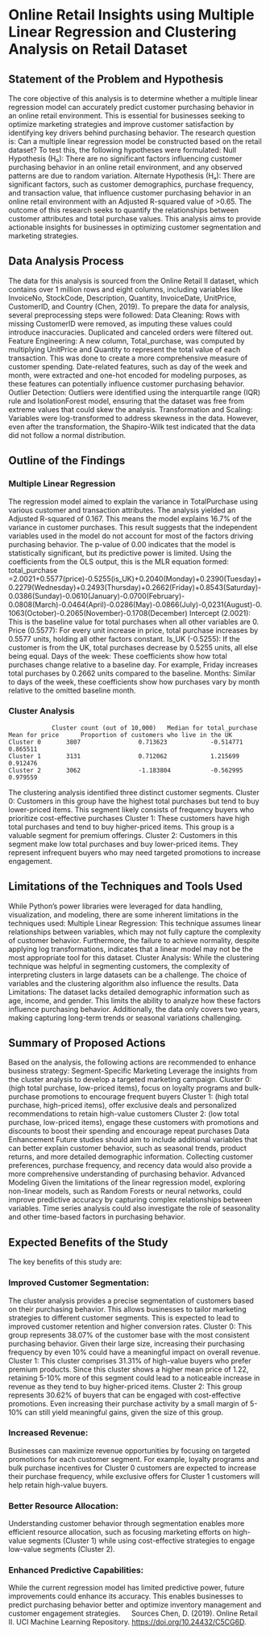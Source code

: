 # Online Retail Insights using Multiple Linear Regression and Clustering Analysis on Retail Dataset

## Statement of the Problem and Hypothesis
The core objective of this analysis is to determine whether a multiple linear regression model can accurately predict customer purchasing behavior in an online retail environment. This is essential for businesses seeking to optimize marketing strategies and improve customer satisfaction by identifying key drivers behind purchasing behavior. 
The research question is: Can a multiple linear regression model be constructed based on the retail dataset?
To test this, the following hypotheses were formulated:
    Null Hypothesis (H₀): There are no significant factors influencing customer purchasing behavior in an online retail environment, and any observed patterns are due to random variation. 
    Alternate Hypothesis (Hₐ): There are significant factors, such as customer demographics, purchase frequency, and transaction value, that influence customer purchasing behavior in an online retail environment with an Adjusted R-squared value of >0.65.
The outcome of this research seeks to quantify the relationships between customer attributes and total purchase values. This analysis aims to provide actionable insights for businesses in optimizing customer segmentation and marketing strategies. 

## Data Analysis Process
The data for this analysis is sourced from the Online Retail II dataset, which contains over 1 million rows and eight columns, including variables like InvoiceNo, StockCode, Description, Quantity, InvoiceDate, UnitPrice, CustomerID, and Country (Chen, 2019). To prepare the data for analysis, several preprocessing steps were followed: 
	Data Cleaning: Rows with missing CustomerID were removed, as imputing these values could introduce inaccuracies. Duplicated and canceled orders were filtered out. 
	Feature Engineering: A new column, Total_purchase, was computed by multiplying UnitPrice and Quantity to represent the total value of each transaction. This was done to create a more comprehensive measure of customer spending. Date-related features, such as day of the week and month, were extracted and one-hot encoded for modeling purposes, as these features can potentially influence customer purchasing behavior. 
	Outlier Detection: Outliers were identified using the interquartile range (IQR) rule and IsolationForest model, ensuring that the dataset was free from extreme values that could skew the analysis. 
	Transformation and Scaling: Variables were log-transformed to address skewness in the data. However, even after the transformation, the Shapiro-Wilk test indicated that the data did not follow a normal distribution. 

## Outline of the Findings
### Multiple Linear Regression
The regression model aimed to explain the variance in TotalPurchase using various customer and transaction attributes. The analysis yielded an Adjusted R-squared of 0.167. This means the model explains 16.7% of the variance in customer purchases. This result suggests that the independent variables used in the model do not account for most of the factors driving purchasing behavior. The p-value of 0.00 indicates that the model is statistically significant, but its predictive power is limited.
Using the coefficients from the OLS output, this is the MLR equation formed:
total_purchase =2.0021+0.5577(price)-0.5255(is_UK)+0.2040(Monday)+0.2390(Tuesday)+0.2279(Wednesday)+0.2493(Thursday)+0.2662(Friday)+0.8543(Saturday)-0.0386(Sunday)-0.0610(January)-0.0700(February)- 0.0808(March)-0.0464(April)-0.0286(May)-0.0866(July)-0,0231(August)-0.1063(October)-0.2065(November)-0.1708(December) 
	Intercept (2.0021): This is the baseline value for total purchases when all other variables are 0.
	Price (0.5577): For every unit increase in price, total purchase increases by 0.5577 units, holding all other factors constant. 
	Is_UK (-0.5255): If the customer is from the UK, total purchases decrease by 0.5255 units, all else being equal. 
	Days of the week: These coefficients show how total purchases change relative to a baseline day. For example, Friday increases total purchases by 0.2662 units compared to the baseline. 
	Months: Similar to days of the week, these coefficients show how purchases vary by month relative to the omitted baseline month.
### Cluster Analysis

				Cluster count (out of 10,000)	Median for total_purchase	Mean for price		Proportion of customers who live in the UK
  	Cluster 0		3807				0.713623			-0.514771 		0.865511
 	Cluster 1		3131				0.712062			1.215699		0.912476
  	Cluster 2		3062				-1.183804 			-0.562995		0.979559

The clustering analysis identified three distinct customer segments.
	Cluster 0: Customers in this group have the highest total purchases but tend to buy lower-priced items. This segment likely consists of frequency buyers who prioritize cost-effective purchases
	Cluster 1: These customers have high total purchases and tend to buy higher-priced items. This group is a valuable segment for premium offerings. 
	Cluster 2: Customers in this segment make low total purchases and buy lower-priced items. They represent infrequent buyers who may need targeted promotions to increase engagement. 

## Limitations of the Techniques and Tools Used
While Python’s power libraries were leveraged for data handling, visualization, and modeling, there are some inherent limitations in the techniques used:
	Multiple Linear Regression: This technique assumes linear relationships between variables, which may not fully capture the complexity of customer behavior. Furthermore, the failure to achieve normality, despite applying log transformations, indicates that a linear model may not be the most appropriate tool for this dataset. 
	Cluster Analysis: While the clustering technique was helpful in segmenting customers, the complexity of interpreting clusters in large datasets can be a challenge. The choice of variables and the clustering algorithm also influence the results. 
	Data Limitations: The dataset lacks detailed demographic information such as age, income, and gender. This limits the ability to analyze how these factors influence purchasing behavior. Additionally, the data only covers two years, making capturing long-term trends or seasonal variations challenging. 

## Summary of Proposed Actions
Based on the analysis, the following actions are recommended to enhance business strategy:
Segment-Specific Marketing
Leverage the insights from the cluster analysis to develop a targeted marketing campaign. 
	Cluster 0: (high total purchase, low-priced items), focus on loyalty programs and bulk-purchase promotions to encourage frequent buyers
	Cluster 1: (high total purchase, high-priced items), offer exclusive deals and personalized recommendations to retain high-value customers
	Cluster 2: (low total purchase, low-priced items), engage these customers with promotions and discounts to boost their spending and encourage repeat purchases
Data Enhancement
Future studies should aim to include additional variables that can better explain customer behavior, such as seasonal trends, product returns, and more detailed demographic information. Collecting customer preferences, purchase frequency, and recency data would also provide a more comprehensive understanding of purchasing behavior.
Advanced Modeling
Given the limitations of the linear regression model, exploring non-linear models, such as Random Forests or neural networks, could improve predictive accuracy by capturing complex relationships between variables. Time series analysis could also investigate the role of seasonality and other time-based factors in purchasing behavior.

## Expected Benefits of the Study
The key benefits of this study are:
### Improved Customer Segmentation: 
The cluster analysis provides a precise segmentation of customers based on their purchasing behavior. This allows businesses to tailor marketing strategies to different customer segments. This is expected to lead to improved customer retention and higher conversion rates. 
	Cluster 0: This group represents 38.07% of the customer base with the most consistent purchasing behavior. Given their large size, increasing their purchasing frequency by even 10% could have a meaningful 	impact on overall revenue.
	Cluster 1: This cluster comprises 31.31% of high-value buyers who prefer premium products. Since this cluster shows a higher mean price of 1.22, retaining 5-10% more of this segment could lead to a 		noticeable increase in revenue as they tend to buy higher-priced items. 
	Cluster 2: This group represents 30.62% of buyers that can be engaged with cost-effective promotions. Even increasing their purchase activity by a small margin of 5-10% can still yield meaningful gains, 	given the size of this group.
### Increased Revenue: 
Businesses can maximize revenue opportunities by focusing on targeted promotions for each customer segment. For example, loyalty programs and bulk purchase incentives for Cluster 0 customers are expected to increase their purchase frequency, while exclusive offers for Cluster 1 customers will help retain high-value buyers. 
### Better Resource Allocation:
Understanding customer behavior through segmentation enables more efficient resource allocation, such as focusing marketing efforts on high-value segments (Cluster 1) while using cost-effective strategies to engage low-value segments (Cluster 2). 
### Enhanced Predictive Capabilities: 
While the current regression model has limited predictive power, future improvements could enhance its accuracy. This enables businesses to predict purchasing behavior better and optimize inventory management and customer engagement strategies. 
 
Sources
Chen, D. (2019). Online Retail II. UCI Machine Learning Repository. https://doi.org/10.24432/C5CG6D. 
